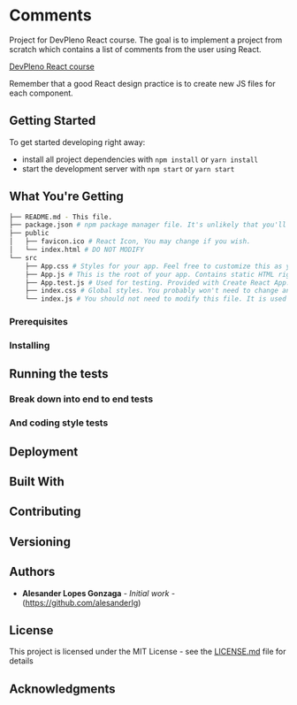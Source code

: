 # Comments

Project for DevPleno React course. The goal is to implement a project from scratch which contains a list of comments from the user using React.

[DevPleno React course](https://www.devpleno.com/devreactjs/)

Remember that a good React design practice is to create new JS files for each component.

## Getting Started

To get started developing right away:

* install all project dependencies with `npm install` or `yarn install`
* start the development server with `npm start` or `yarn start`

## What You're Getting
```bash
├── README.md - This file.
├── package.json # npm package manager file. It's unlikely that you'll need to modify this.
├── public
│   ├── favicon.ico # React Icon, You may change if you wish.
│   └── index.html # DO NOT MODIFY
└── src
    ├── App.css # Styles for your app. Feel free to customize this as you desire.
    ├── App.js # This is the root of your app. Contains static HTML right now.
    ├── App.test.js # Used for testing. Provided with Create React App. Testing is encouraged, but not required.
    ├── index.css # Global styles. You probably won't need to change anything here.
    └── index.js # You should not need to modify this file. It is used for DOM rendering only.
```

### Prerequisites



### Installing



## Running the tests



### Break down into end to end tests


### And coding style tests


## Deployment



## Built With



## Contributing



## Versioning

 

## Authors

* **Alesander Lopes Gonzaga** - *Initial work* - (https://github.com/alesanderlg)



## License

This project is licensed under the MIT License - see the [LICENSE.md](LICENSE.md) file for details

## Acknowledgments



